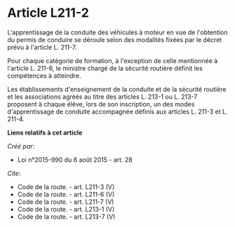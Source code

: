 # Article L211-2

L'apprentissage de la conduite des véhicules à moteur en vue de l'obtention du permis de conduire se déroule selon des
modalités fixées par le décret prévu à l'article L. 211-7. 

Pour chaque catégorie de formation, à l'exception de celle mentionnée à l'article L. 211-6, le ministre chargé de la sécurité
routière définit les compétences à atteindre. 

Les établissements d'enseignement de la conduite et de la sécurité routière et les associations agréés au titre des articles
L. 213-1 ou L. 213-7 proposent à chaque élève, lors de son inscription, un des modes d'apprentissage de conduite accompagnée
définis aux articles L. 211-3 et L. 211-4.

**Liens relatifs à cet article**

_Créé par_:

  - Loi n°2015-990 du 6 août 2015 - art. 28

_Cite_:

  - Code de la route. - art. L211-3 (V)
  - Code de la route. - art. L211-6 (V)
  - Code de la route. - art. L211-7 (V)
  - Code de la route. - art. L213-1 (V)
  - Code de la route. - art. L213-7 (V)

